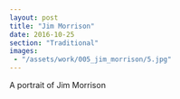 ```yaml
---
layout: post
title: "Jim Morrison"
date: 2016-10-25
section: "Traditional"
images:
 - "/assets/work/005_jim_morrison/5.jpg"
---
```


A portrait of Jim Morrison
